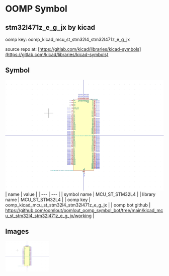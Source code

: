 # OOMP Symbol  
## stm32l471z_e_g_jx  by kicad  
  
oomp key: oomp_kicad_mcu_st_stm32l4_stm32l471z_e_g_jx  
  
source repo at: [https://gitlab.com/kicad/libraries/kicad-symbols](https://gitlab.com/kicad/libraries/kicad-symbols)  
## Symbol  
  
[![working.png](working_600.png)](working.png)  
| name | value | 
| --- | --- | 
| symbol name | MCU_ST_STM32L4 | 
| library name | MCU_ST_STM32L4 | 
| oomp key | oomp_kicad_mcu_st_stm32l4_stm32l471z_e_g_jx | 
| oomp bot github | https://github.com/oomlout/oomlout_oomp_symbol_bot/tree/main/kicad_mcu_st_stm32l4_stm32l471z_e_g_jx/working | 
## Images  
  
[![working.png](working_140.png)](working.png)  
